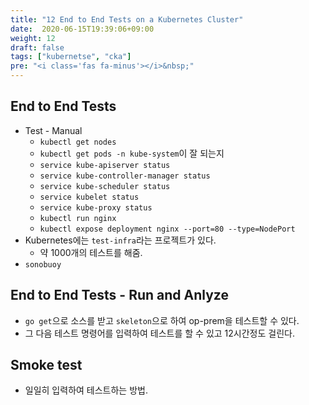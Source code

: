 ```yaml
---
title: "12 End to End Tests on a Kubernetes Cluster"
date:  2020-06-15T19:39:06+09:00
weight: 12
draft: false
tags: ["kubernetse", "cka"]
pre: "<i class='fas fa-minus'></i>&nbsp;"
---
```


## End to End Tests

* Test - Manual
  * `kubectl get nodes`
  * `kubectl get pods -n kube-system`이 잘 되는지
  * `service kube-apiserver status`
  * `service kube-controller-manager status`
  * `service kube-scheduler status`
  * `service kubelet status`
  * `service kube-proxy status`
  * `kubectl run nginx`
  * `kubectl expose deployment nginx --port=80 --type=NodePort`
* Kubernetes에는 `test-infra`라는 프로젝트가 있다.
  * 약 1000개의 테스트를 해줌.
* `sonobuoy`

## End to End Tests - Run and Anlyze

* `go get`으로 소스를 받고 `skeleton`으로 하여 op-prem을 테스트할 수 있다.
* 그 다음 테스트 명령어를 입력하여 테스트를 할 수 있고 12시간정도 걸린다.

## Smoke test

* 일일히 입력하여 테스트하는 방법.
